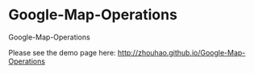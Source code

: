 Google-Map-Operations
=====================

Google-Map-Operations

Please see the demo page here: http://zhouhao.github.io/Google-Map-Operations
